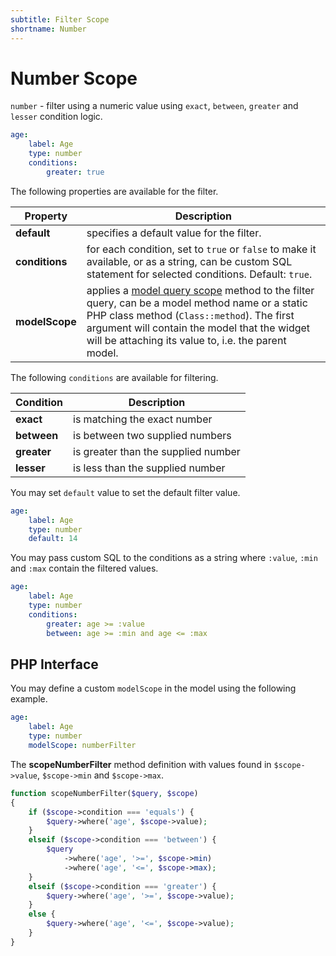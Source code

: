 ```yaml
---
subtitle: Filter Scope
shortname: Number
---
```

# Number Scope

`number` - filter using a numeric value using `exact`, `between`, `greater` and `lesser` condition logic.

```yaml
age:
    label: Age
    type: number
    conditions:
        greater: true
```

The following properties are available for the filter.

Property | Description
------------- | -------------
**default** | specifies a default value for the filter.
**conditions** | for each condition, set to `true` or `false` to make it available, or as a string, can be custom SQL statement for selected conditions. Default: `true`.
**modelScope** | applies a [model query scope](../../extend/database/model.md) method to the filter query, can be a model method name or a static PHP class method (`Class::method`). The first argument will contain the model that the widget will be attaching its value to, i.e. the parent model.

The following `conditions` are available for filtering.

Condition | Description
------------- | -------------
**exact** | is matching the exact number
**between** | is between two supplied numbers
**greater** | is greater than the supplied number
**lesser** | is less than the supplied number

You may set `default` value to set the default filter value.

```yaml
age:
    label: Age
    type: number
    default: 14
```

You may pass custom SQL to the conditions as a string where `:value`, `:min` and `:max` contain the filtered values.

```yaml
age:
    label: Age
    type: number
    conditions:
        greater: age >= :value
        between: age >= :min and age <= :max
```

## PHP Interface

You may define a custom `modelScope` in the model using the following example.

```yaml
age:
    label: Age
    type: number
    modelScope: numberFilter
```

The **scopeNumberFilter** method definition with values found in `$scope->value`, `$scope->min` and `$scope->max`.

```php
function scopeNumberFilter($query, $scope)
{
    if ($scope->condition === 'equals') {
        $query->where('age', $scope->value);
    }
    elseif ($scope->condition === 'between') {
        $query
            ->where('age', '>=', $scope->min)
            ->where('age', '<=', $scope->max);
    }
    elseif ($scope->condition === 'greater') {
        $query->where('age', '>=', $scope->value);
    }
    else {
        $query->where('age', '<=', $scope->value);
    }
}
```
